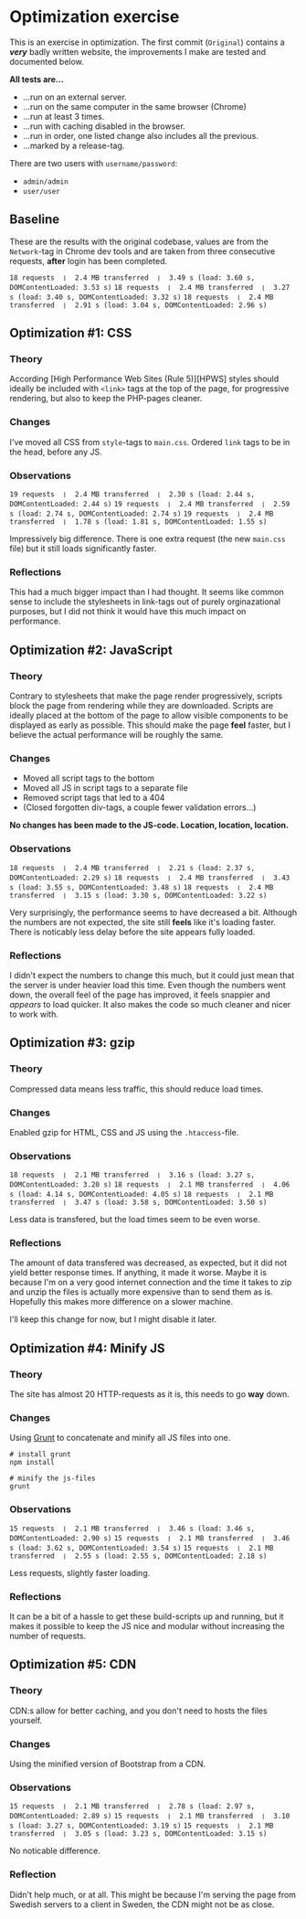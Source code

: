 # Optimization exercise

This is an exercise in optimization. The first commit (`Original`) contains
a ***very*** badly written website, the improvements I make are tested and
documented below.

**All tests are...**

- ...run on an external server.
- ...run on the same computer in the same browser (Chrome)
- ...run at least 3 times.
- ...run with caching disabled in the browser.
- ...run in order, one listed change also includes all the previous.
- ...marked by a release-tag.

There are two users with `username/password`:

- `admin/admin`
- `user/user`

## Baseline

These are the results with the original codebase, values are from the `Network`-tag
in Chrome dev tools and are taken from three consecutive requests, **after** login
has been completed.

`18 requests  ❘  2.4 MB transferred  ❘  3.49 s (load: 3.60 s, DOMContentLoaded: 3.53 s)`
`18 requests  ❘  2.4 MB transferred  ❘  3.27 s (load: 3.40 s, DOMContentLoaded: 3.32 s)`
`18 requests  ❘  2.4 MB transferred  ❘  2.91 s (load: 3.04 s, DOMContentLoaded: 2.96 s)`

## Optimization #1: CSS

### Theory

According [High Performance Web Sites (Rule 5)][HPWS] styles should ideally be
included with `<link>` tags at the top of the page, for progressive rendering,
but also to keep the PHP-pages cleaner.

### Changes

I've moved all CSS from `style`-tags to `main.css`. Ordered `link` tags to be in
the head, before any JS.

### Observations

`19 requests  ❘  2.4 MB transferred  ❘  2.30 s (load: 2.44 s, DOMContentLoaded: 2.44 s)`
`19 requests  ❘  2.4 MB transferred  ❘  2.59 s (load: 2.74 s, DOMContentLoaded: 2.74 s)`
`19 requests  ❘  2.4 MB transferred  ❘  1.78 s (load: 1.81 s, DOMContentLoaded: 1.55 s)`

Impressively big difference. There is one extra request (the new `main.css` file) but
it still loads significantly faster.

### Reflections

This had a much bigger impact than I had thought. It seems like common sense
to include the stylesheets in link-tags out of purely orginazational purposes,
but I did not think it would have this much impact on performance.

## Optimization #2: JavaScript

### Theory

Contrary to stylesheets that make the page render progressively, scripts block
the page from rendering while they are downloaded. Scripts are ideally placed
at the bottom of the page to allow visible components to be displayed as early
as possible. This should make the page **feel** faster, but I believe the actual
performance will be roughly the same.

### Changes

- Moved all script tags to the bottom
- Moved all JS in script tags to a separate file
- Removed script tags that led to a 404
- (Closed forgotten div-tags, a couple fewer validation errors...)

**No changes has been made to the JS-code. Location, location, location.**

### Observations

`18 requests  ❘  2.4 MB transferred  ❘  2.21 s (load: 2.37 s, DOMContentLoaded: 2.29 s)`
`18 requests  ❘  2.4 MB transferred  ❘  3.43 s (load: 3.55 s, DOMContentLoaded: 3.48 s)`
`18 requests  ❘  2.4 MB transferred  ❘  3.15 s (load: 3.30 s, DOMContentLoaded: 3.22 s)`

Very surprisingly, the performance seems to have decreased a bit. Although the
numbers are not expected, the site still **feels** like it's loading faster.
There is noticably less delay before the site appears fully loaded.

### Reflections

I didn't expect the numbers to change this much, but it could just mean that the
server is under heavier load this time. Even though the numbers went down, the
overall feel of the page has improved, it feels snappier and _appears_ to load
quicker. It also makes the code so much cleaner and nicer to work with.

## Optimization #3: gzip

### Theory

Compressed data means less traffic, this should reduce load times.

### Changes

Enabled gzip for HTML, CSS and JS using the `.htaccess`-file.

### Observations

`18 requests  ❘  2.1 MB transferred  ❘  3.16 s (load: 3.27 s, DOMContentLoaded: 3.20 s)`
`18 requests  ❘  2.1 MB transferred  ❘  4.06 s (load: 4.14 s, DOMContentLoaded: 4.05 s)`
`18 requests  ❘  2.1 MB transferred  ❘  3.47 s (load: 3.58 s, DOMContentLoaded: 3.50 s)`

Less data is transfered, but the load times seem to be even worse.

### Reflections

The amount of data transfered was decreased, as expected, but it did not yield
better response times. If anything, it made it worse. Maybe it is because I'm
on a very good internet connection and the time it takes to zip and unzip the
files is actually more expensive than to send them as is. Hopefully this makes
more difference on a slower machine.

I'll keep this change for now, but I might disable it later.

## Optimization #4: Minify JS

### Theory

The site has almost 20 HTTP-requests as it is, this needs to go **way** down.

### Changes

Using [Grunt](http://gruntjs.com/) to concatenate and minify all JS files into one.

    # install grunt
    npm install

    # minify the js-files
    grunt

### Observations

`15 requests  ❘  2.1 MB transferred  ❘  3.46 s (load: 3.46 s, DOMContentLoaded: 2.90 s)`
`15 requests  ❘  2.1 MB transferred  ❘  3.46 s (load: 3.62 s, DOMContentLoaded: 3.54 s)`
`15 requests  ❘  2.1 MB transferred  ❘  2.55 s (load: 2.55 s, DOMContentLoaded: 2.18 s)`

Less requests, slightly faster loading.

### Reflections

It can be a bit of a hassle to get these build-scripts up and running, but
it makes it possible to keep the JS nice and modular without increasing the
number of requests.

## Optimization #5: CDN

### Theory

CDN:s allow for better caching, and you don't need to hosts the files yourself.

### Changes

Using the minified version of Bootstrap from a CDN.

### Observations

`15 requests  ❘  2.1 MB transferred  ❘  2.78 s (load: 2.97 s, DOMContentLoaded: 2.89 s)`
`15 requests  ❘  2.1 MB transferred  ❘  3.10 s (load: 3.27 s, DOMContentLoaded: 3.19 s)`
`15 requests  ❘  2.1 MB transferred  ❘  3.05 s (load: 3.23 s, DOMContentLoaded: 3.15 s)`

No noticable difference.

### Reflection

Didn't help much, or at all. This might be because I'm serving the page from
Swedish servers to a client in Sweden, the CDN might not be as close.
